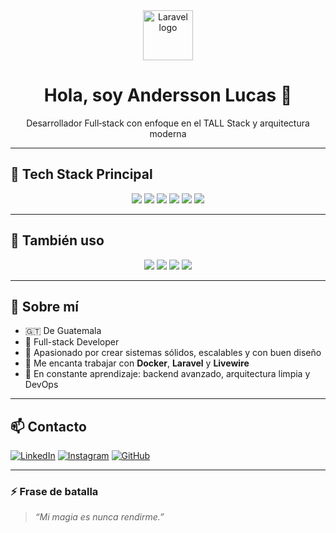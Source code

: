<!-- Banner principal -->
<div align="center">
  <img src="https://laravel.com/img/logomark.min.svg" height="80" alt="Laravel logo"/>
  <h1>Hola, soy <strong>Andersson Lucas</strong> 👋</h1>
  <p>Desarrollador Full‑stack con enfoque en el TALL Stack y arquitectura moderna</p>
</div>

---

## 🚀 Tech Stack Principal
<p align="center">
  <img src="https://img.shields.io/badge/-Laravel-F72C1F?style=for-the-badge&logo=laravel&logoColor=white"/>
  <img src="https://img.shields.io/badge/-TailwindCSS-38B2AC?style=for-the-badge&logo=tailwind-css&logoColor=white"/>
  <img src="https://img.shields.io/badge/-Alpine.js-77C1D2?style=for-the-badge&logo=alpine.js&logoColor=white"/>
  <img src="https://img.shields.io/badge/-Livewire-4E4E4E?style=for-the-badge&logo=laravel&logoColor=white"/>
  <img src="https://img.shields.io/badge/-Docker-2496ED?style=for-the-badge&logo=docker&logoColor=white"/>
  <img src="https://img.shields.io/badge/-MySQL-00758F?style=for-the-badge&logo=mysql&logoColor=white"/>
</p>

---

## 🌱 También uso

<p align="center">
  <img src="https://img.shields.io/badge/-Vue.js-4FC08D?style=for-the-badge&logo=vue.js&logoColor=white"/>
  <img src="https://img.shields.io/badge/-React-61DAFB?style=for-the-badge&logo=react&logoColor=black"/>
  <img src="https://img.shields.io/badge/-Flutter-02569B?style=for-the-badge&logo=flutter&logoColor=white"/>
  <img src="https://img.shields.io/badge/-AWS-232F3E?style=for-the-badge&logo=amazon-aws&logoColor=white"/>
</p>

---

## 🧠 Sobre mí

- 🇬🇹 De Guatemala
- 💼 Full-stack Developer
- 🧱 Apasionado por crear sistemas sólidos, escalables y con buen diseño
- 🔧 Me encanta trabajar con **Docker**, **Laravel** y **Livewire**
- 🎯 En constante aprendizaje: backend avanzado, arquitectura limpia y DevOps

---

## 📫 Contacto

[![LinkedIn](https://img.shields.io/badge/-LinkedIn-blue?style=flat&logo=linkedin)](https://www.linkedin.com/in/anderGT)
[![Instagram](https://img.shields.io/badge/-Instagram-E4405F?style=flat&logo=instagram&logoColor=white)](https://www.instagram.com/ander._gt)
[![GitHub](https://img.shields.io/badge/-GitHub-181717?style=flat&logo=github)](https://github.com/AnderssonGt)

---

### ⚡ Frase de batalla

> _“Mi magia es nunca rendirme.”_

